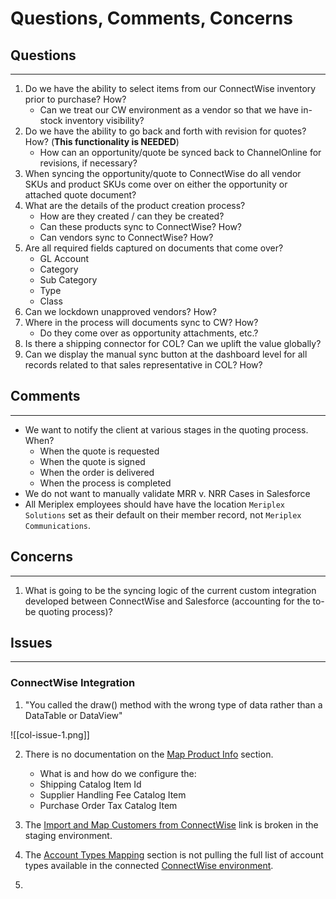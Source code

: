 # Questions, Comments, Concerns

## Questions
---
1. Do we have the ability to select items from our ConnectWise inventory prior to purchase? How?
	- Can we treat our CW environment as a vendor so that we have in-stock inventory visibility?
2. Do we have the ability to go back and forth with revision for quotes? How? (**This functionality is NEEDED**)
	- How can an opportunity/quote be synced back to ChannelOnline for revisions, if necessary?
3. When syncing the opportunity/quote to ConnectWise do all vendor SKUs and product SKUs come over on either the opportunity or attached quote document?
4. What are the details of the product creation process?
	- How are they created / can they be created?
	- Can these products sync to ConnectWise? How?
	- Can vendors sync to ConnectWise? How?
5. Are all required fields captured on documents that come over?
	- GL Account
	- Category
	- Sub Category
	- Type
	- Class
6. Can we lockdown unapproved vendors? How?
7. Where in the process will documents sync to CW? How?
	- Do they come over as opportunity attachments, etc.?
8. Is there a shipping connector for COL? Can we uplift the value globally?
9. Can we display the manual sync button at the dashboard level for all records related to that sales representative in COL? How?

## Comments
---
- We want to notify the client at various stages in the quoting process. When?
	- When the quote is requested
	- When the quote is signed
	- When the order is delivered
	- When the process is completed
- We do not want to manually validate MRR v. NRR Cases in Salesforce
- All Meriplex employees should have have the location `Meriplex Solutions` set as their default on their member record, not `Meriplex Communications`.
## Concerns
---
1. What is going to be the syncing logic of the current custom integration developed between ConnectWise and Salesforce (accounting for the to-be quoting process)?
## Issues
---
### ConnectWise Integration

1. "You called the draw() method with the wrong type of data rather than a DataTable or DataView"

![[col-issue-1.png]]

2. There is no documentation on the [Map Product Info](https://stage.channelonline.com/enhancedtech-stage/home/ImportExport/Integration/CW/productInfoMapping) section.
	- What is and how do we configure the:
	- Shipping Catalog Item Id
	- Supplier Handling Fee Catalog Item
	- Purchase Order Tax Catalog Item

3. The [Import and Map Customers from ConnectWise](https://ccs-stage.channelonline.com/enhancedtech-stage/home/pt.epl?errand=cw_cust_mapping&dir=cw_cust_mapping&type=customer "Import and Map Customers from ConnectWise") link is broken in the staging environment.

4. The [Account Types Mapping](https://stage.channelonline.com/enhancedtech-stage/home/ImportExport/Integration/CW/AccountTypeMapping "Account Types Mapping") section is not pulling the full list of account types available in the connected [ConnectWise environment](https://cwdev.meriplex.com/v4_6_release/ConnectWise.aspx?locale=en_US#XQAACAD3AAAAAAAAAAA9iIoG07$U9XZqpLgsNhRsIxDiSt5jjN5fOx8L26COGHXJa4h4YruSL$0AZMlhTU5vIbaU21bIUdSioQiQpXPcKuNyFjs2UnA1AusSgAyO2LVSFfNdH_QbesxRhExr1opBoiLoeY6x591qsmeOKcRMGrFo23CHoM_nQds7FdfNY7tWYD0l3PUVvskRgAIyj3py3Ix1vp__if8AAA==).

5. 

